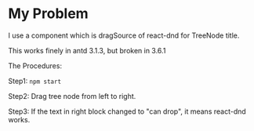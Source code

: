# My Problem

I use a component which is  dragSource of react-dnd for TreeNode title.

This works finely in antd 3.1.3, but broken in 3.6.1

The Procedures:

Step1: `npm start`

Step2: Drag tree node from left to right.

Step3: If the text in right block changed to "can drop", it means react-dnd works.
